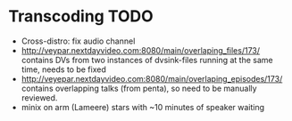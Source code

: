 # Transcoding TODO

- Cross-distro: fix audio channel
- http://veypar.nextdayvideo.com:8080/main/overlaping_files/173/ contains DVs from two
  instances of dvsink-files running at the same time, needs to be fixed
- http://veyepar.nextdayvideo.com:8080/main/overlaping_episodes/173/
  contains overlapping talks (from penta), so need to be manually
  reviewed.
- minix on arm (Lameere) stars with ~10 minutes of speaker waiting
